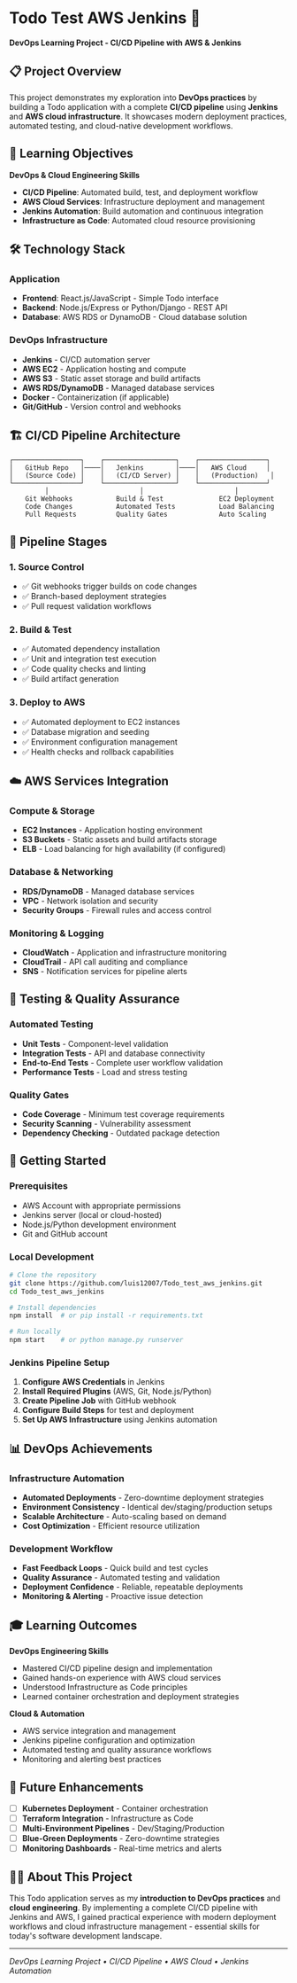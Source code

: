 # Todo Test AWS Jenkins 🚀

**DevOps Learning Project - CI/CD Pipeline with AWS & Jenkins**

## 📋 Project Overview

This project demonstrates my exploration into **DevOps practices** by building a Todo application with a complete **CI/CD pipeline** using **Jenkins** and **AWS cloud infrastructure**. It showcases modern deployment practices, automated testing, and cloud-native development workflows.

## 🎯 Learning Objectives

**DevOps & Cloud Engineering Skills**
- **CI/CD Pipeline**: Automated build, test, and deployment workflow
- **AWS Cloud Services**: Infrastructure deployment and management
- **Jenkins Automation**: Build automation and continuous integration
- **Infrastructure as Code**: Automated cloud resource provisioning

## 🛠️ Technology Stack

### Application
- **Frontend**: React.js/JavaScript - Simple Todo interface
- **Backend**: Node.js/Express or Python/Django - REST API
- **Database**: AWS RDS or DynamoDB - Cloud database solution

### DevOps Infrastructure
- **Jenkins** - CI/CD automation server
- **AWS EC2** - Application hosting and compute
- **AWS S3** - Static asset storage and build artifacts
- **AWS RDS/DynamoDB** - Managed database services
- **Docker** - Containerization (if applicable)
- **Git/GitHub** - Version control and webhooks

## 🏗️ CI/CD Pipeline Architecture

```
┌─────────────────┐    ┌──────────────────┐    ┌─────────────────┐
│   GitHub Repo   │────│   Jenkins        │────│   AWS Cloud     │
│   (Source Code) │    │   (CI/CD Server) │    │   (Production)   │
└─────────────────┘    └──────────────────┘    └─────────────────┘
         │                       │                       │
    Git Webhooks           Build & Test              EC2 Deployment
    Code Changes           Automated Tests           Load Balancing
    Pull Requests          Quality Gates             Auto Scaling
```

## 🔄 Pipeline Stages

### 1. **Source Control**
- ✅ Git webhooks trigger builds on code changes
- ✅ Branch-based deployment strategies
- ✅ Pull request validation workflows

### 2. **Build & Test**
- ✅ Automated dependency installation
- ✅ Unit and integration test execution
- ✅ Code quality checks and linting
- ✅ Build artifact generation

### 3. **Deploy to AWS**
- ✅ Automated deployment to EC2 instances
- ✅ Database migration and seeding
- ✅ Environment configuration management
- ✅ Health checks and rollback capabilities

## ☁️ AWS Services Integration

### Compute & Storage
- **EC2 Instances** - Application hosting environment
- **S3 Buckets** - Static assets and build artifacts storage
- **ELB** - Load balancing for high availability (if configured)

### Database & Networking
- **RDS/DynamoDB** - Managed database services
- **VPC** - Network isolation and security
- **Security Groups** - Firewall rules and access control

### Monitoring & Logging
- **CloudWatch** - Application and infrastructure monitoring
- **CloudTrail** - API call auditing and compliance
- **SNS** - Notification services for pipeline alerts

## 🧪 Testing & Quality Assurance

### Automated Testing
- **Unit Tests** - Component-level validation
- **Integration Tests** - API and database connectivity
- **End-to-End Tests** - Complete user workflow validation
- **Performance Tests** - Load and stress testing

### Quality Gates
- **Code Coverage** - Minimum test coverage requirements
- **Security Scanning** - Vulnerability assessment
- **Dependency Checking** - Outdated package detection

## 🚀 Getting Started

### Prerequisites
- AWS Account with appropriate permissions
- Jenkins server (local or cloud-hosted)
- Node.js/Python development environment
- Git and GitHub account

### Local Development
```bash
# Clone the repository
git clone https://github.com/luis12007/Todo_test_aws_jenkins.git
cd Todo_test_aws_jenkins

# Install dependencies
npm install  # or pip install -r requirements.txt

# Run locally
npm start    # or python manage.py runserver
```

### Jenkins Pipeline Setup
1. **Configure AWS Credentials** in Jenkins
2. **Install Required Plugins** (AWS, Git, Node.js/Python)
3. **Create Pipeline Job** with GitHub webhook
4. **Configure Build Steps** for test and deployment
5. **Set Up AWS Infrastructure** using Jenkins automation

## 📊 DevOps Achievements

### Infrastructure Automation
- **Automated Deployments** - Zero-downtime deployment strategies
- **Environment Consistency** - Identical dev/staging/production setups
- **Scalable Architecture** - Auto-scaling based on demand
- **Cost Optimization** - Efficient resource utilization

### Development Workflow
- **Fast Feedback Loops** - Quick build and test cycles
- **Quality Assurance** - Automated testing and validation
- **Deployment Confidence** - Reliable, repeatable deployments
- **Monitoring & Alerting** - Proactive issue detection

## 🎓 Learning Outcomes

**DevOps Engineering Skills**
- Mastered CI/CD pipeline design and implementation
- Gained hands-on experience with AWS cloud services
- Understood Infrastructure as Code principles
- Learned container orchestration and deployment strategies

**Cloud & Automation**
- AWS service integration and management
- Jenkins pipeline configuration and optimization
- Automated testing and quality assurance workflows
- Monitoring and alerting best practices

## 🔮 Future Enhancements

- [ ] **Kubernetes Deployment** - Container orchestration
- [ ] **Terraform Integration** - Infrastructure as Code
- [ ] **Multi-Environment Pipelines** - Dev/Staging/Production
- [ ] **Blue-Green Deployments** - Zero-downtime strategies
- [ ] **Monitoring Dashboards** - Real-time metrics and alerts

## 👨‍💻 About This Project

This Todo application serves as my **introduction to DevOps practices** and **cloud engineering**. By implementing a complete CI/CD pipeline with Jenkins and AWS, I gained practical experience with modern deployment workflows and cloud infrastructure management - essential skills for today's software development landscape.

---

*DevOps Learning Project • CI/CD Pipeline • AWS Cloud • Jenkins Automation*

